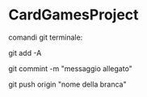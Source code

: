 # CardGamesProject

comandi git terminale:

git add -A

git commint -m "messaggio allegato"

git push origin "nome della branca"